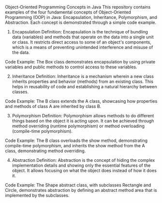 Object-Oriented Programming Concepts in Java
This repository contains examples of the four fundamental concepts of Object-Oriented Programming (OOP) in Java: Encapsulation, Inheritance, Polymorphism, and Abstraction. Each concept is demonstrated through a simple code example.

1. Encapsulation
Definition: Encapsulation is the technique of bundling data (variables) and methods that operate on the data into a single unit or class. It restricts direct access to some of an object's components, which is a means of preventing unintended interference and misuse of the data.

Code Example: The Box class demonstrates encapsulation by using private variables and public methods to control access to these variables.

2. Inheritance
Definition: Inheritance is a mechanism wherein a new class inherits properties and behavior (methods) from an existing class. This helps in reusability of code and establishing a natural hierarchy between classes.

Code Example: The B class extends the A class, showcasing how properties and methods of class A are inherited by class B.

3. Polymorphism
Definition: Polymorphism allows methods to do different things based on the object it is acting upon. It can be achieved through method overriding (runtime polymorphism) or method overloading (compile-time polymorphism).

Code Example: The B class overloads the show method, demonstrating compile-time polymorphism, and inherits the show method from the A class, demonstrating method overriding.

4. Abstraction
Definition: Abstraction is the concept of hiding the complex implementation details and showing only the essential features of the object. It allows focusing on what the object does instead of how it does it.

Code Example: The Shape abstract class, with subclasses Rectangle and Circle, demonstrates abstraction by defining an abstract method area that is implemented by the subclasses.
